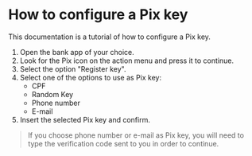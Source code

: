 # How to configure a Pix key

This documentation is a tutorial of how to configure a Pix key.

1. Open the bank app of your choice.
2. Look for the Pix icon on the action menu and press it to continue.
3. Select the option "Register key".
4. Select one of the options to use as Pix key:
   * CPF
   * Random Key
   * Phone number
   * E-mail
5. Insert the selected Pix key and confirm.
> If you choose phone number or e-mail as Pix key, you will need to type the verification code sent to you in order to continue.
